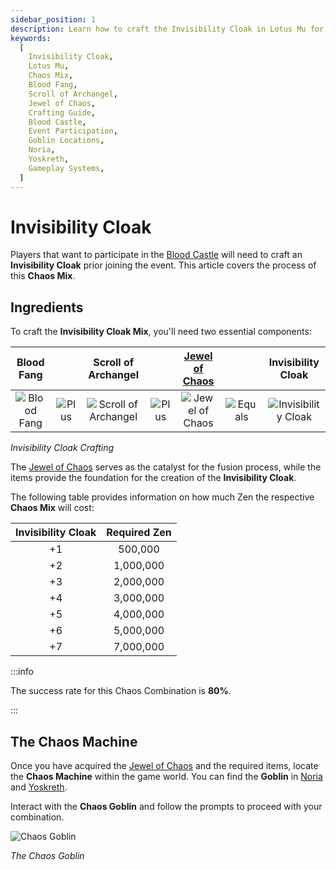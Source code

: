 ```yaml
---
sidebar_position: 1
description: Learn how to craft the Invisibility Cloak in Lotus Mu for participation in the Blood Castle event. Explore the Chaos Mix process, including the required ingredients such as Blood Fang, Scroll of Archangel, and Jewel of Chaos. Discover the Zen cost for each level of Invisibility Cloak and locate the Chaos Machine through the Chaos Goblin in Noria and Yoskreth. Enhance your gameplay by mastering the crafting of the Invisibility Cloak in Lotus Mu.
keywords:
  [
    Invisibility Cloak,
    Lotus Mu,
    Chaos Mix,
    Blood Fang,
    Scroll of Archangel,
    Jewel of Chaos,
    Crafting Guide,
    Blood Castle,
    Event Participation,
    Goblin Locations,
    Noria,
    Yoskreth,
    Gameplay Systems,
  ]
---
```


# Invisibility Cloak

Players that want to participate in the [Blood Castle](/events/blood-castle) will need to craft an **Invisibility Cloak** prior joining the event. This article covers the process of this **Chaos Mix**.

## Ingredients

To craft the **Invisibility Cloak Mix**, you'll need two essential components:

|                      Blood Fang                      |                                       |                          Scroll of Archangel                           |                                       | [Jewel of Chaos](/items/jewels/regular-jewels/jewel-of-chaos) |                                         |                          Invisibility Cloak                          |
| :--------------------------------------------------: | :-----------------------------------: | :--------------------------------------------------------------------: | :-----------------------------------: | :-----------------------------------------------------------: | :-------------------------------------: | :------------------------------------------------------------------: |
| ![Blood Fang](/img/items/invitations/blood-bone.png) | ![Plus](/img/items/invitations/+.png) | ![Scroll of Archangel](/img/items/invitations/scroll-of-archangel.png) | ![Plus](/img/items/invitations/+.png) |        ![Jewel of Chaos](/img/items/jewels/chaos.png)         | ![Equals](/img/items/invitations/=.png) | ![Invisibility Cloak](/img/items/invitations/invisibility-cloak.png) |

_Invisibility Cloak Crafting_

The [Jewel of Chaos](/items/jewels/regular-jewels/jewel-of-chaos) serves as the catalyst for the fusion process, while the items provide the foundation for the creation of the **Invisibility Cloak**.

The following table provides information on how much Zen the respective **Chaos Mix** will cost:

| Invisibility Cloak | Required Zen |
| :----------------: | :----------: |
|         +1         |   500,000    |
|         +2         |  1,000,000   |
|         +3         |  2,000,000   |
|         +4         |  3,000,000   |
|         +5         |  4,000,000   |
|         +6         |  5,000,000   |
|         +7         |  7,000,000   |

:::info

The success rate for this Chaos Combination is **80%**.

:::

## The Chaos Machine

Once you have acquired the [Jewel of Chaos](/items/jewels/regular-jewels/jewel-of-chaos) and the required items, locate the **Chaos Machine** within the game world. You can find the **Goblin** in [Noria](/maps/noria) and [Yoskreth](/maps/yoskreth).

Interact with the **Chaos Goblin** and follow the prompts to proceed with your combination.

![Chaos Goblin](/img/crafting/chaos-goblin.png)

_The Chaos Goblin_
